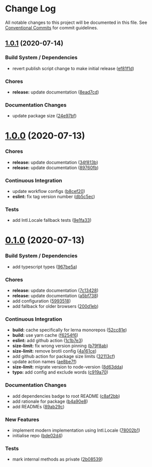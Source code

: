 # Change Log

All notable changes to this project will be documented in this file.
See [Conventional Commits](https://conventionalcommits.org) for commit guidelines.

## [1.0.1](https://github.com/wopian/preferred-locale/compare/v1.0.0...v1.0.1) (2020-07-14)


### Build System / Dependencies

* revert publish script change to make initial release ([ef81f1d](https://github.com/wopian/preferred-locale/commit/ef81f1d))


### Chores

* **release:** update documentation ([8ead7cd](https://github.com/wopian/preferred-locale/commit/8ead7cd))


### Documentation Changes

* update package size ([24e97bf](https://github.com/wopian/preferred-locale/commit/24e97bf))





# [1.0.0](https://github.com/wopian/preferred-locale/compare/v0.1.0...v1.0.0) (2020-07-13)


### Chores

* **release:** update documentation ([34f813b](https://github.com/wopian/preferred-locale/commit/34f813b))
* **release:** update documentation ([89760fb](https://github.com/wopian/preferred-locale/commit/89760fb))


### Continuous Integration

* update workflow configs ([b8cef20](https://github.com/wopian/preferred-locale/commit/b8cef20))
* **eslint:** fix tag version number ([db5c5ec](https://github.com/wopian/preferred-locale/commit/db5c5ec))


### Tests

* add Intl.Locale fallback tests ([9e1fa33](https://github.com/wopian/preferred-locale/commit/9e1fa33))





# [0.1.0](https://github.com/wopian/preferred-locale/compare/v0.0.1-prerelease...v0.1.0) (2020-07-13)


### Build System / Dependencies

* add typescript types ([967be5a](https://github.com/wopian/preferred-locale/commit/967be5a))


### Chores

* **release:** update documentation ([7c13428](https://github.com/wopian/preferred-locale/commit/7c13428))
* **release:** update documentation ([a5bf738](https://github.com/wopian/preferred-locale/commit/a5bf738))
* add configuration ([5993518](https://github.com/wopian/preferred-locale/commit/5993518))
* add fallback for older browsers ([200d1eb](https://github.com/wopian/preferred-locale/commit/200d1eb))


### Continuous Integration

* **build:** cache specifically for lerna monorepos ([52cc81e](https://github.com/wopian/preferred-locale/commit/52cc81e))
* **build:** use yarn cache ([f6254f6](https://github.com/wopian/preferred-locale/commit/f6254f6))
* **eslint:** add github action ([1c1b7e3](https://github.com/wopian/preferred-locale/commit/1c1b7e3))
* **size-limit:** fix wrong version pinning ([b79f8ab](https://github.com/wopian/preferred-locale/commit/b79f8ab))
* **size-limit:** remove brotli config ([4a161ce](https://github.com/wopian/preferred-locale/commit/4a161ce))
* add github action for package size limits ([32113cf](https://github.com/wopian/preferred-locale/commit/32113cf))
* update action names ([ae8be7f](https://github.com/wopian/preferred-locale/commit/ae8be7f))
* **size-limit:** migrate version to node-version ([8d63dda](https://github.com/wopian/preferred-locale/commit/8d63dda))
* **typo:** add config and exclude words ([c919a70](https://github.com/wopian/preferred-locale/commit/c919a70))


### Documentation Changes

* add dependencies badge to root README ([c8af2bb](https://github.com/wopian/preferred-locale/commit/c8af2bb))
* add rationale for package ([b4a90e8](https://github.com/wopian/preferred-locale/commit/b4a90e8))
* add READMEs ([89ab29c](https://github.com/wopian/preferred-locale/commit/89ab29c))


### New Features

* implement modern implementation using Intl.Locale ([78002b1](https://github.com/wopian/preferred-locale/commit/78002b1))
* initialise repo ([bde02d4](https://github.com/wopian/preferred-locale/commit/bde02d4))


### Tests

* mark internal methods as private ([2b08539](https://github.com/wopian/preferred-locale/commit/2b08539))
